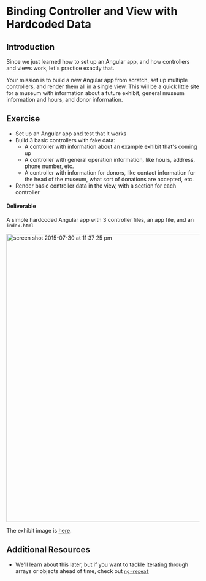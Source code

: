 # Binding Controller and View with Hardcoded Data

## Introduction

Since we just learned how to set up an Angular app, and how controllers and views work, let's practice exactly that.

Your mission is to build a new Angular app from scratch, set up multiple controllers, and render them all in a single view. This will be a quick little site for a museum with information about a future exhibit, general museum information and hours, and donor information.

## Exercise

- Set up an Angular app and test that it works
- Build 3 basic controllers with fake data:
  + A controller with information about an example exhibit that's coming up
  + A controller with general operation information, like hours, address, phone number, etc.
  + A controller with information for donors, like contact information for the head of the museum, what sort of donations are accepted, etc.
- Render basic controller data in the view, with a section for each controller


#### Deliverable

A simple hardcoded Angular app with 3 controller files, an app file, and an `index.html`

<img width="752" alt="screen shot 2015-07-30 at 11 37 25 pm" src="https://cloud.githubusercontent.com/assets/25366/9002041/f942dad0-3713-11e5-838f-8670fd50c5cd.png">

The exhibit image is [here](http://www.metmuseum.org/~/media/Images/Exhibitions/2015/Sargent/Sargent_DIGITAL_Hero.jpg?h=360&mw=988&w=988).

## Additional Resources

- We'll learn about this later, but if you want to tackle iterating through arrays or objects ahead of time, check out [`ng-repeat`](https://docs.angularjs.org/api/ng/directive/ngRepeat)